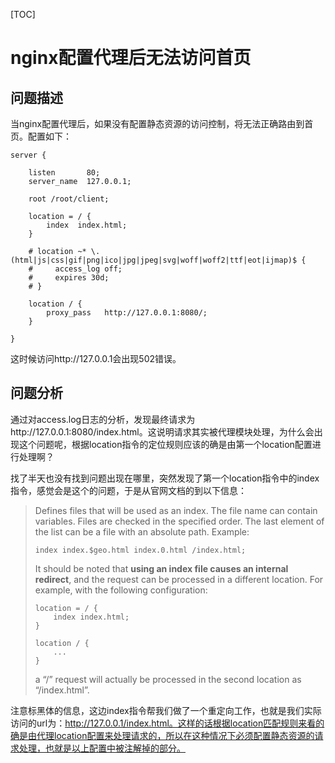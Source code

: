 [TOC]



# nginx配置代理后无法访问首页

## 问题描述

当nginx配置代理后，如果没有配置静态资源的访问控制，将无法正确路由到首页。配置如下：

```
server {

    listen       80;
    server_name  127.0.0.1;

    root /root/client;

    location = / {
        index  index.html;
    }

    # location ~* \.(html|js|css|gif|png|ico|jpg|jpeg|svg|woff|woff2|ttf|eot|ijmap)$ {
    #     access_log off;
    #     expires 30d;
    # }

    location / {
        proxy_pass   http://127.0.0.1:8080/;
    }

}
```

这时候访问http://127.0.0.1会出现502错误。

## 问题分析

通过对access.log日志的分析，发现最终请求为http://127.0.0.1:8080/index.html。这说明请求其实被代理模块处理，为什么会出现这个问题呢，根据location指令的定位规则应该的确是由第一个location配置进行处理啊？

找了半天也没有找到问题出现在哪里，突然发现了第一个location指令中的index指令，感觉会是这个的问题，于是从官网文档的到以下信息：

> Defines files that will be used as an index. The file name can contain variables. Files are checked in the specified order. The last element of the list can be a file with an absolute path. Example:
>
> ```
> index index.$geo.html index.0.html /index.html;
> ```
>
> It should be noted that **using an index file causes an internal redirect**, and the request can be processed in a different location. For example, with the following configuration:
> 
> ```
> location = / {
>     index index.html;
> }
> 
> location / {
>     ...
> }
> ```
>
> a “/” request will actually be processed in the second location as “/index.html”.

注意标黑体的信息，这边index指令帮我们做了一个重定向工作，也就是我们实际访问的url为：http://127.0.0.1/index.html。这样的话根据location匹配规则来看的确是由代理location配置来处理请求的，所以在这种情况下必须配置静态资源的请求处理，也就是以上配置中被注解掉的部分。